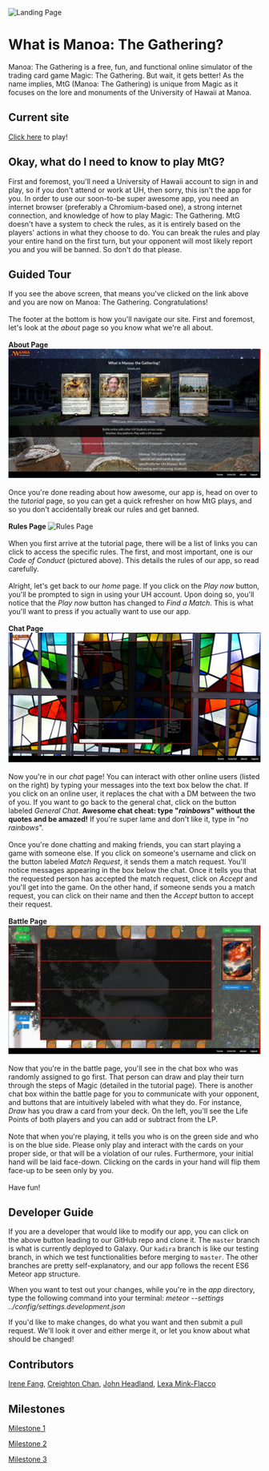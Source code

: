 ![Landing Page](/screenshots/landing.png)

# What is Manoa: The Gathering?

Manoa: The Gathering is a free, fun, and functional online simulator of the trading card game Magic: The Gathering. But wait, it gets better! As the name implies, MtG (Manoa: The Gathering) is unique from Magic as it focuses on the lore and monuments of the University of Hawaii at Manoa.

## Current site

[Click here](https://manoathegathering.meteorapp.com/) to play!

## Okay, what do I need to know to play MtG?

First and foremost, you'll need a University of Hawaii account to sign in and play, so if you don't attend or work at UH, then sorry, this isn't the app for you. In order to use our soon-to-be super awesome app, you need an internet browser (preferably a Chromium-based one), a strong internet connection, and knowledge of how to play Magic: The Gathering. MtG doesn't have a system to check the rules, as it is entirely based on the players' actions in what they choose to do. You can break the rules and play your entire hand on the first turn, but your opponent will most likely report you and you will be banned. So don't do that please.

## Guided Tour

If you see the above screen, that means you've clicked on the link above and you are now on Manoa: The Gathering. Congratulations!
<br>
<br>
The footer at the bottom is how you'll navigate our site. First and foremost, let's look at the _about_ page so you know what we're all about.
<br>
<br>
**About Page**
![About Page](/screenshots/about.png)
<br>
<br>
Once you're done reading about how awesome, our app is, head on over to the _tutorial_ page, so you can get a quick refresher on how MtG plays, and so you don't accidentally break our rules and get banned.
<br>
<br>
**Rules Page**
![Rules Page](/screenshots/rules.png)
<br>
<br>
When you first arrive at the tutorial page, there will be a list of links you can click to access the specific rules. The first, and most important, one is our _Code of Conduct_ (pictured above). This details the rules of our app, so read carefully.
<br>
<br>
Alright, let's get back to our _home_ page. If you click on the _Play now_ button, you'll be prompted to sign in using your UH account. Upon doing so, you'll notice that the _Play now_ button has changed to _Find a Match_. This is what you'll want to press if you actually want to use our app.
<br>
<br>
**Chat Page**
![Chat Page](/screenshots/chat.png)
<br>
<br>
Now you're in our _chat_ page! You can interact with other online users (listed on the right) by typing your messages into the text box below the chat. If you click on an online user, it replaces the chat with a DM between the two of you. If you want to go back to the general chat, click on the button labeled _General Chat_. **Awesome chat cheat: type "_rainbows_" without the quotes and be amazed!** If you're super lame and don't like it, type in "_no rainbows_".
<br>
<br>
Once you're done chatting and making friends, you can start playing a game with someone else. If you click on someone's username and click on the button labeled _Match Request_, it sends them a match request. You'll notice messages appearing in the box below the chat. Once it tells you that the requested person has accepted the match request, click on _Accept_ and you'll get into the game. On the other hand, if someone sends you a match request, you can click on their name and then the _Accept_ button to accept their request.
<br>
<br>
**Battle Page**
![Battle Page](/screenshots/battle.png)
<br>
<br>
Now that you're in the battle page, you'll see in the chat box who was randomly assigned to go first. That person can draw and play their turn through the steps of Magic (detailed in the tutorial page). There is another chat box within the battle page for you to communicate with your opponent, and buttons that are intuitively labeled with what they do. For instance, _Draw_ has you draw a card from your deck. On the left, you'll see the Life Points of both players and you can add or subtract from the LP. 
<br>
<br>
Note that when you're playing, it tells you who is on the green side and who is on the blue side. Please only play and interact with the cards on your proper side, or that will be a violation of our rules. Furthermore, your initial hand will be laid face-down. Clicking on the cards in your hand will flip them face-up to be seen only by you.
<br>
<br>
Have fun!

## Developer Guide

If you are a developer that would like to modify our app, you can click on the above button leading to our GitHub repo and clone it. The `master` branch is what is currently deployed to Galaxy. Our `kadira` branch is like our testing branch, in which we test functionalities before merging to `master`. The other branches are pretty self-explanatory, and our app follows the recent ES6 Meteor app structure.

When you want to test out your changes, while you're in the _app_ directory, type the following command into your terminal: _meteor --settings ../config/settings.development.json_

If you'd like to make changes, do what you want and then submit a pull request. We'll look it over and either merge it, or let you know about what should be changed!

## Contributors

[Irene Fang](https://irene-f.github.io/), [Creighton Chan](https://creightonchan.github.io/), [John Headland](https://jheadland.github.io/), [Lexa Mink-Flacco](https://acvmf.github.io/)

## Milestones

[Milestone 1](https://github.com/manoa-the-gathering/ManoaTheGathering/projects/1)

[Milestone 2](https://github.com/manoa-the-gathering/ManoaTheGathering/projects/2)

[Milestone 3](https://github.com/manoa-the-gathering/ManoaTheGathering/projects/3)
